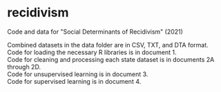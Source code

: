# recidivism
Code and data for "Social Determinants of Recidivism" (2021)

Combined datasets in the data folder are in CSV, TXT, and DTA format.  
Code for loading the necessary R libraries is in document 1.  
Code for cleaning and processing each state dataset is in documents 2A through 2D.  
Code for unsupervised learning is in document 3.  
Code for supervised learning is in document 4.  
